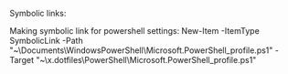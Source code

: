 Symbolic links:

Making symbolic link for powershell settings:
New-Item -ItemType SymbolicLink -Path "~\Documents\WindowsPowerShell\Microsoft.PowerShell_profile.ps1" -Target "~\x\.dotfiles\PowerShell\Microsoft.PowerShell_profile.ps1"

